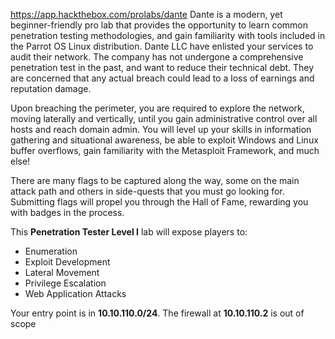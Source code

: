 https://app.hackthebox.com/prolabs/dante
Dante is a modern, yet beginner-friendly pro lab that provides the opportunity to learn common penetration testing methodologies, and gain familiarity with tools included in the Parrot OS Linux distribution. Dante LLC have enlisted your services to audit their network. The company has not undergone a comprehensive penetration test in the past, and want to reduce their technical debt. They are concerned that any actual breach could lead to a loss of earnings and reputation damage.

Upon breaching the perimeter, you are required to explore the network, moving laterally and vertically, until you gain administrative control over all hosts and reach domain admin. You will level up your skills in information gathering and situational awareness, be able to exploit Windows and Linux buffer overflows, gain familiarity with the Metasploit Framework, and much else!

There are many flags to be captured along the way, some on the main attack path and others in side-quests that you must go looking for. Submitting flags will propel you through the Hall of Fame, rewarding you with badges in the process.

This **Penetration Tester Level I** lab will expose players to:

- Enumeration
- Exploit Development
- Lateral Movement
- Privilege Escalation
- Web Application Attacks

Your entry point is in **10.10.110.0/24**. The firewall at **10.10.110.2** is out of scope